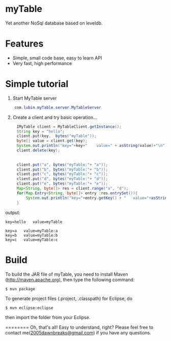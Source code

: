 myTable
========

Yet another NoSql database based on leveldb.


Features
========

  * Simple, small code base, easy to learn API
  * Very fast, high performance

  
Simple tutorial
========
1. Start MyTable server 
```java
	com.lubin.myTable.server.MyTableServer
```

2. Create a client and try basic operation...
```java
	 IMyTable client = MyTableClient.getInstance();
	 String key = "hello";
	 client.put(key,  bytes("myTable"));
	 byte[] value = client.get(key);
	 System.out.println("key="+key+"	value=" + asString(value)+"\n");
	 client.delete(key);
	 
	 
	 client.put("a", bytes("myTable:"+ "a"));
	 client.put("b", bytes("myTable:"+ "b"));
	 client.put("c", bytes("myTable:"+ "c"));
	 client.put("d", bytes("myTable:"+ "d"));
	 client.put("e", bytes("myTable:"+ "e"));
	 Map<String, byte[]> res = client.range("a", "d");
	 for(Map.Entry<String, byte[]> entry :res.entrySet()){
		 System.out.println("key="+entry.getKey() + "	value="+asString(entry.getValue()));
	 }
```
output:
```
key=hello	value=myTable

key=a	value=myTable:a
key=b	value=myTable:b
key=c	value=myTable:c
```

Build
========

To build the JAR file of myTable, you need to install Maven (http://maven.apache.org), then type the following command:

    $ mvn package

To generate project files (.project, .classpath) for Eclipse, do

    $ mvn eclipse:eclipse

then import the folder from your Eclipse.


========
Oh, that's all! Easy to understand, right? Please feel free to contact me(2005dawnbreaks@gmail.com) if you have any questions.
